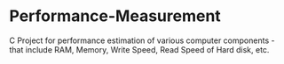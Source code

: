 # Performance-Measurement
C Project for performance estimation of various computer components - that include RAM, Memory, Write Speed, Read Speed of Hard disk, etc.

